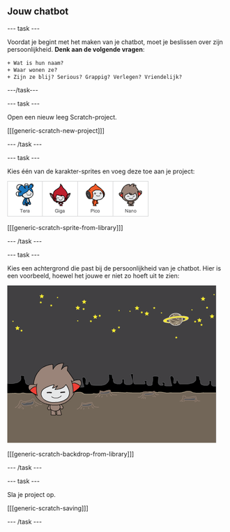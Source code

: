 ## Jouw chatbot

\--- task \---

Voordat je begint met het maken van je chatbot, moet je beslissen over zijn persoonlijkheid. **Denk aan de volgende vragen**:

    + Wat is hun naam? 
    + Waar wonen ze? 
    + Zijn ze blij? Serious? Grappig? Verlegen? Vriendelijk?
    

\---/task\---

\--- task \---

Open een nieuw leeg Scratch-project.

[[[generic-scratch-new-project]]]

\--- /task \---

\--- task \---

Kies één van de karakter-sprites en voeg deze toe aan je project:

![Choose a character](images/chatbot-characters.png)

[[[generic-scratch-sprite-from-library]]]

\--- /task \---

\--- task \---

Kies een achtergrond die past bij de persoonlijkheid van je chatbot. Hier is een voorbeeld, hoewel het jouwe er niet zo hoeft uit te zien:

![Choose a backdrop](images/chatbot-backdrop.png)

[[[generic-scratch-backdrop-from-library]]]

\--- /task \---

\--- task \---

Sla je project op.

[[[generic-scratch-saving]]]

\--- /task \---